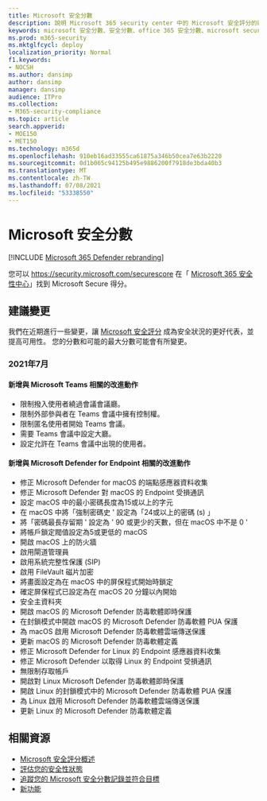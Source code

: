 ```yaml
---
title: Microsoft 安全分數
description: 說明 Microsoft 365 security center 中的 Microsoft 安全評分的新變更。
keywords: microsoft 安全分數、安全分數、office 365 安全分數、microsoft security 得分、microsoft 365 安全性中心、改進動作
ms.prod: m365-security
ms.mktglfcycl: deploy
localization_priority: Normal
f1.keywords:
- NOCSH
ms.author: dansimp
author: dansimp
manager: dansimp
audience: ITPro
ms.collection:
- M365-security-compliance
ms.topic: article
search.appverid:
- MOE150
- MET150
ms.technology: m365d
ms.openlocfilehash: 910eb16ad33555ca61875a346b50cea7e63b2220
ms.sourcegitcommit: 0d1b065c94125b495e9886200f7918de3bda40b3
ms.translationtype: MT
ms.contentlocale: zh-TW
ms.lasthandoff: 07/08/2021
ms.locfileid: "53338550"
---
```

# <a name="whats-coming-to-microsoft-secure-score"></a>Microsoft 安全分數

[!INCLUDE [Microsoft 365 Defender rebranding](../includes/microsoft-defender.md)]

您可以 https://security.microsoft.com/securescore 在「 [Microsoft 365 安全性中心](overview-security-center.md)」找到 Microsoft Secure 得分。

## <a name="proposed-changes"></a>建議變更

我們在近期進行一些變更，讓 [Microsoft 安全評分](microsoft-secure-score.md) 成為安全狀況的更好代表，並提高可用性。 您的分數和可能的最大分數可能會有所變更。

### <a name="july-2021"></a>2021年7月

#### <a name="add-improvement-action-related-to-microsoft-teams"></a>新增與 Microsoft Teams 相關的改進動作

- 限制撥入使用者繞過會議會議廳。
- 限制外部參與者在 Teams 會議中擁有控制權。
- 限制匿名使用者開始 Teams 會議。
- 需要 Teams 會議中設定大廳。
- 設定允許在 Teams 會議中出現的使用者。

#### <a name="add-improvement-action-related-to-microsoft-defender-for-endpoint"></a>新增與 Microsoft Defender for Endpoint 相關的改進動作
- 修正 Microsoft Defender for macOS 的端點感應器資料收集
- 修正 Microsoft Defender 對 macOS 的 Endpoint 受損通訊
- 設定 macOS 中的最小密碼長度為15或以上的字元
- 在 macOS 中將「強制密碼史 ' 設定為「24或以上的密碼 (s) 」
- 將「密碼最長存留期 ' 設定為 ' 90 或更少的天數，但在 macOS 中不是 0 '
- 將帳戶鎖定閥值設定為5或更低的 macOS
- 開啟 macOS 上的防火牆
- 啟用閘道管理員
- 啟用系統完整性保護 (SIP) 
- 啟用 FileVault 磁片加密
- 將畫面設定為在 macOS 中的屏保程式開始時鎖定
- 確定屏保程式已設定為在 macOS 20 分鐘以內開始
- 安全主資料夾
- 開啟 macOS 的 Microsoft Defender 防毒軟體即時保護
- 在封鎖模式中開啟 macOS 的 Microsoft Defender 防毒軟體 PUA 保護
- 為 macOS 啟用 Microsoft Defender 防毒軟體雲端傳送保護
- 更新 macOS 的 Microsoft Defender 防毒軟體定義
- 修正 Microsoft Defender for Linux 的 Endpoint 感應器資料收集
- 修正 Microsoft Defender 以取得 Linux 的 Endpoint 受損通訊
- 無限制存取帳戶
- 開啟對 Linux Microsoft Defender 防毒軟體即時保護
- 開啟 Linux 的封鎖模式中的 Microsoft Defender 防毒軟體 PUA 保護
- 為 Linux 啟用 Microsoft Defender 防毒軟體雲端傳送保護
- 更新 Linux 的 Microsoft Defender 防毒軟體定義



## <a name="related-resources"></a>相關資源

- [Microsoft 安全評分概述](microsoft-secure-score.md)
- [評估您的安全性狀態](microsoft-secure-score-improvement-actions.md)
- [追蹤您的 Microsoft 安全分數記錄並符合目標](microsoft-secure-score-history-metrics-trends.md)
- [新功能](microsoft-secure-score-whats-new.md)

